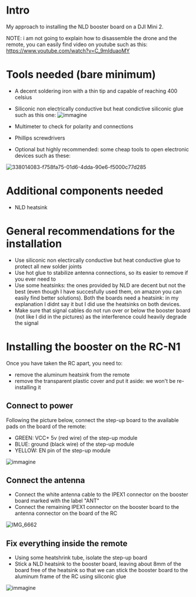 # Intro
My approach to installing the NLD booster board on a DJI Mini 2.

NOTE: i am not going to explain how to disassemble the drone and the remote, you can easily find video on youtube such as this: https://www.youtube.com/watch?v=C_9mIduaoMY

# Tools needed (bare minimum)
- A decent soldering iron with a thin tip and capable of reaching 400 celsius
- Siliconic non electrically conductive but heat condictive siliconic glue such as this one:
![immagine](https://github.com/user-attachments/assets/2a0a0e62-e4f0-48af-b45c-07f20505b6b9)

- Multimeter to check for polarity and connections
- Phillips screwdrivers
- Optional but highly recommended: some cheap tools to open electronic devices such as these:

![338014083-f758fa75-01d6-4dda-90e6-f5000c77d285](https://github.com/user-attachments/assets/3a104caa-c078-41a8-82ae-4bfe9642fcd5)

# Additional components needed
- NLD heatsink

# General recommendations for the installation
- Use siliconic non electircally conductive but heat conductive glue to protect all new solder joints
- Use hot glue to stabilize antenna connections, so its easier to remove if you ever need to
- Use some heatsinks: the ones provided by NLD are decent but not the best (even though I have succesfully used them, on amazon you can easily find better solutions). Both the boards need a heatsink: in my explanation I didnt say it but I did use the heatsinks on both devices. 
- Make sure that signal cables do not run over or below the booster board (not like I did in the pictures) as the interference could heavily degrade the signal


# Installing the booster on the RC-N1
Once you have taken the RC apart, you need to:
- remove the aluminum heatsink from the remote
- remove the transparent plastic cover and put it aside: we won't be re-installing it

## Connect to power 
Following the picture below, connect the step-up board to the available pads on the board of the remote:
- GREEN: VCC+ 5v (red wire) of the step-up module
- BLUE: ground (black wire) of the step-up module
- YELLOW: EN pin of the step-up module

![immagine](https://github.com/user-attachments/assets/bb0227ca-9b16-4045-8b64-0c5e091a1634)

## Connect the antenna
- Connect the white antenna cable to the IPEX1 connector on the booster board marked with the label "ANT"
- Connect the remaining IPEX1 connector on the booster board to the antenna connector on the board of the RC

![IMG_6662](https://github.com/user-attachments/assets/734dca86-97c7-49db-bf9e-16988ad8cccf)

## Fix everything inside the remote
- Using some heatshrink tube, isolate the step-up board
- Stick a NLD heatsink to the booster board, leaving about 8mm of the board free of the heatsink so that we can stick the booster board to the aluminum frame of the RC using siliconic glue

![immagine](https://github.com/user-attachments/assets/7d939e7d-a16c-41b9-8943-e01d8a31578d)

